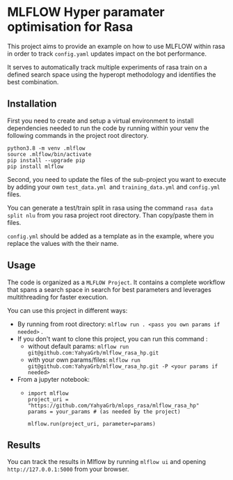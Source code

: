 # MLFLOW Hyper paramater optimisation for Rasa

This project aims to provide an example on how to use MLFLOW within rasa in order to track `config.yaml` updates impact on the bot performance.

It serves to automatically track multiple experiments of rasa train on a defined search space using the hyperopt methodology and identifies the best combination.

## Installation

First you need to create and setup a virtual environment to install dependencies needed to run the code by running within your venv the following commands in the project root directory.

```
python3.8 -m venv .mlflow 
source .mlflow/bin/activate
pip install --upgrade pip
pip install mlflow
```

Second, you need to update the files of the sub-project you want to execute by adding your own `test_data.yml `and `training_data.yml` and `config.yml` files.

You can generate a test/train split in rasa using the command `rasa data split nlu` from you rasa project root directory. Than copy/paste them in files.

`config.yml` should be added as a template as in the example, where you replace the values with the their name.

## Usage

The code is organized as a `MLFLOW Project`. It contains a complete workflow that spans a search space in search for best parameters and leverages multithreading for faster execution.

You can use this project in different ways:

- By running from root directory: `mlflow run . <pass you own params if needed>` .
- If you don't want to clone this project, you can run this command :
  - without default params: `mlflow run git@github.com:YahyaGrb/mlflow_rasa_hp.git`
  - with your own params/files: `mlflow run git@github.com:YahyaGrb/mlflow_rasa_hp.git -P <your params if needed>`
- From a jupyter notebook:
  - ```
    import mlflow
    project_uri = "https://github.com/YahyaGrb/mlops_rasa/mlflow_rasa_hp"
    params = your_params # (as needed by the project)

    mlflow.run(project_uri, parameter=params)
    ```

## Results

You can track the results in Mlflow by running `mlflow ui` and opening `http://127.0.0.1:5000` from your browser.
